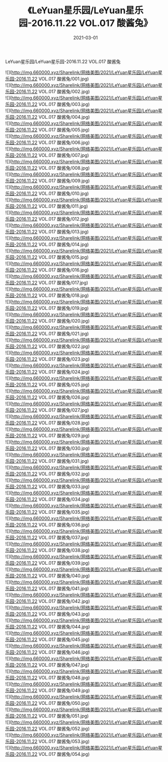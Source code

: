 ﻿---
layout: post
title:  《LeYuan星乐园/LeYuan星乐园-2016.11.22 VOL.017 酸酱兔》
date:   2021-03-01
img: http://img.660000.xyz/Sharelink/网络美图/2021/LeYuan星乐园/LeYuan星乐园-2016.11.22 VOL.017 酸酱兔/000.jpg
categories: [美女, 清纯, 唯美]
---

LeYuan星乐园/LeYuan星乐园-2016.11.22 VOL.017 酸酱兔

 ![](http://img.660000.xyz/Sharelink/网络美图/2021/LeYuan星乐园/LeYuan星乐园-2016.11.22 VOL.017 酸酱兔/001.jpg) <br>![](http://img.660000.xyz/Sharelink/网络美图/2021/LeYuan星乐园/LeYuan星乐园-2016.11.22 VOL.017 酸酱兔/002.jpg) <br>![](http://img.660000.xyz/Sharelink/网络美图/2021/LeYuan星乐园/LeYuan星乐园-2016.11.22 VOL.017 酸酱兔/003.jpg) <br>![](http://img.660000.xyz/Sharelink/网络美图/2021/LeYuan星乐园/LeYuan星乐园-2016.11.22 VOL.017 酸酱兔/004.jpg) <br>![](http://img.660000.xyz/Sharelink/网络美图/2021/LeYuan星乐园/LeYuan星乐园-2016.11.22 VOL.017 酸酱兔/005.jpg) <br>![](http://img.660000.xyz/Sharelink/网络美图/2021/LeYuan星乐园/LeYuan星乐园-2016.11.22 VOL.017 酸酱兔/006.jpg) <br>![](http://img.660000.xyz/Sharelink/网络美图/2021/LeYuan星乐园/LeYuan星乐园-2016.11.22 VOL.017 酸酱兔/007.jpg) <br>![](http://img.660000.xyz/Sharelink/网络美图/2021/LeYuan星乐园/LeYuan星乐园-2016.11.22 VOL.017 酸酱兔/008.jpg) <br>![](http://img.660000.xyz/Sharelink/网络美图/2021/LeYuan星乐园/LeYuan星乐园-2016.11.22 VOL.017 酸酱兔/009.jpg) <br>![](http://img.660000.xyz/Sharelink/网络美图/2021/LeYuan星乐园/LeYuan星乐园-2016.11.22 VOL.017 酸酱兔/010.jpg) <br>![](http://img.660000.xyz/Sharelink/网络美图/2021/LeYuan星乐园/LeYuan星乐园-2016.11.22 VOL.017 酸酱兔/011.jpg) <br>![](http://img.660000.xyz/Sharelink/网络美图/2021/LeYuan星乐园/LeYuan星乐园-2016.11.22 VOL.017 酸酱兔/012.jpg) <br>![](http://img.660000.xyz/Sharelink/网络美图/2021/LeYuan星乐园/LeYuan星乐园-2016.11.22 VOL.017 酸酱兔/013.jpg) <br>![](http://img.660000.xyz/Sharelink/网络美图/2021/LeYuan星乐园/LeYuan星乐园-2016.11.22 VOL.017 酸酱兔/014.jpg) <br>![](http://img.660000.xyz/Sharelink/网络美图/2021/LeYuan星乐园/LeYuan星乐园-2016.11.22 VOL.017 酸酱兔/015.jpg) <br>![](http://img.660000.xyz/Sharelink/网络美图/2021/LeYuan星乐园/LeYuan星乐园-2016.11.22 VOL.017 酸酱兔/016.jpg) <br>![](http://img.660000.xyz/Sharelink/网络美图/2021/LeYuan星乐园/LeYuan星乐园-2016.11.22 VOL.017 酸酱兔/017.jpg) <br>![](http://img.660000.xyz/Sharelink/网络美图/2021/LeYuan星乐园/LeYuan星乐园-2016.11.22 VOL.017 酸酱兔/018.jpg) <br>![](http://img.660000.xyz/Sharelink/网络美图/2021/LeYuan星乐园/LeYuan星乐园-2016.11.22 VOL.017 酸酱兔/019.jpg) <br>![](http://img.660000.xyz/Sharelink/网络美图/2021/LeYuan星乐园/LeYuan星乐园-2016.11.22 VOL.017 酸酱兔/020.jpg) <br>![](http://img.660000.xyz/Sharelink/网络美图/2021/LeYuan星乐园/LeYuan星乐园-2016.11.22 VOL.017 酸酱兔/021.jpg) <br>![](http://img.660000.xyz/Sharelink/网络美图/2021/LeYuan星乐园/LeYuan星乐园-2016.11.22 VOL.017 酸酱兔/022.jpg) <br>![](http://img.660000.xyz/Sharelink/网络美图/2021/LeYuan星乐园/LeYuan星乐园-2016.11.22 VOL.017 酸酱兔/023.jpg) <br>![](http://img.660000.xyz/Sharelink/网络美图/2021/LeYuan星乐园/LeYuan星乐园-2016.11.22 VOL.017 酸酱兔/024.jpg) <br>![](http://img.660000.xyz/Sharelink/网络美图/2021/LeYuan星乐园/LeYuan星乐园-2016.11.22 VOL.017 酸酱兔/025.jpg) <br>![](http://img.660000.xyz/Sharelink/网络美图/2021/LeYuan星乐园/LeYuan星乐园-2016.11.22 VOL.017 酸酱兔/026.jpg) <br>![](http://img.660000.xyz/Sharelink/网络美图/2021/LeYuan星乐园/LeYuan星乐园-2016.11.22 VOL.017 酸酱兔/027.jpg) <br>![](http://img.660000.xyz/Sharelink/网络美图/2021/LeYuan星乐园/LeYuan星乐园-2016.11.22 VOL.017 酸酱兔/028.jpg) <br>![](http://img.660000.xyz/Sharelink/网络美图/2021/LeYuan星乐园/LeYuan星乐园-2016.11.22 VOL.017 酸酱兔/029.jpg) <br>![](http://img.660000.xyz/Sharelink/网络美图/2021/LeYuan星乐园/LeYuan星乐园-2016.11.22 VOL.017 酸酱兔/030.jpg) <br>![](http://img.660000.xyz/Sharelink/网络美图/2021/LeYuan星乐园/LeYuan星乐园-2016.11.22 VOL.017 酸酱兔/031.jpg) <br>![](http://img.660000.xyz/Sharelink/网络美图/2021/LeYuan星乐园/LeYuan星乐园-2016.11.22 VOL.017 酸酱兔/032.jpg) <br>![](http://img.660000.xyz/Sharelink/网络美图/2021/LeYuan星乐园/LeYuan星乐园-2016.11.22 VOL.017 酸酱兔/033.jpg) <br>![](http://img.660000.xyz/Sharelink/网络美图/2021/LeYuan星乐园/LeYuan星乐园-2016.11.22 VOL.017 酸酱兔/034.jpg) <br>![](http://img.660000.xyz/Sharelink/网络美图/2021/LeYuan星乐园/LeYuan星乐园-2016.11.22 VOL.017 酸酱兔/035.jpg) <br>![](http://img.660000.xyz/Sharelink/网络美图/2021/LeYuan星乐园/LeYuan星乐园-2016.11.22 VOL.017 酸酱兔/036.jpg) <br>![](http://img.660000.xyz/Sharelink/网络美图/2021/LeYuan星乐园/LeYuan星乐园-2016.11.22 VOL.017 酸酱兔/037.jpg) <br>![](http://img.660000.xyz/Sharelink/网络美图/2021/LeYuan星乐园/LeYuan星乐园-2016.11.22 VOL.017 酸酱兔/038.jpg) <br>![](http://img.660000.xyz/Sharelink/网络美图/2021/LeYuan星乐园/LeYuan星乐园-2016.11.22 VOL.017 酸酱兔/039.jpg) <br>![](http://img.660000.xyz/Sharelink/网络美图/2021/LeYuan星乐园/LeYuan星乐园-2016.11.22 VOL.017 酸酱兔/040.jpg) <br>![](http://img.660000.xyz/Sharelink/网络美图/2021/LeYuan星乐园/LeYuan星乐园-2016.11.22 VOL.017 酸酱兔/041.jpg) <br>![](http://img.660000.xyz/Sharelink/网络美图/2021/LeYuan星乐园/LeYuan星乐园-2016.11.22 VOL.017 酸酱兔/042.jpg) <br>![](http://img.660000.xyz/Sharelink/网络美图/2021/LeYuan星乐园/LeYuan星乐园-2016.11.22 VOL.017 酸酱兔/043.jpg) <br>![](http://img.660000.xyz/Sharelink/网络美图/2021/LeYuan星乐园/LeYuan星乐园-2016.11.22 VOL.017 酸酱兔/044.jpg) <br>![](http://img.660000.xyz/Sharelink/网络美图/2021/LeYuan星乐园/LeYuan星乐园-2016.11.22 VOL.017 酸酱兔/045.jpg) <br>![](http://img.660000.xyz/Sharelink/网络美图/2021/LeYuan星乐园/LeYuan星乐园-2016.11.22 VOL.017 酸酱兔/046.jpg) <br>![](http://img.660000.xyz/Sharelink/网络美图/2021/LeYuan星乐园/LeYuan星乐园-2016.11.22 VOL.017 酸酱兔/047.jpg) <br>![](http://img.660000.xyz/Sharelink/网络美图/2021/LeYuan星乐园/LeYuan星乐园-2016.11.22 VOL.017 酸酱兔/048.jpg) <br>![](http://img.660000.xyz/Sharelink/网络美图/2021/LeYuan星乐园/LeYuan星乐园-2016.11.22 VOL.017 酸酱兔/049.jpg) <br>![](http://img.660000.xyz/Sharelink/网络美图/2021/LeYuan星乐园/LeYuan星乐园-2016.11.22 VOL.017 酸酱兔/050.jpg) <br>![](http://img.660000.xyz/Sharelink/网络美图/2021/LeYuan星乐园/LeYuan星乐园-2016.11.22 VOL.017 酸酱兔/051.jpg) <br>![](http://img.660000.xyz/Sharelink/网络美图/2021/LeYuan星乐园/LeYuan星乐园-2016.11.22 VOL.017 酸酱兔/052.jpg) <br>![](http://img.660000.xyz/Sharelink/网络美图/2021/LeYuan星乐园/LeYuan星乐园-2016.11.22 VOL.017 酸酱兔/053.jpg) <br>![](http://img.660000.xyz/Sharelink/网络美图/2021/LeYuan星乐园/LeYuan星乐园-2016.11.22 VOL.017 酸酱兔/054.jpg) <br>
